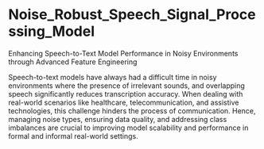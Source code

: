 # Noise_Robust_Speech_Signal_Processing_Model

Enhancing Speech-to-Text Model Performance in Noisy Environments through Advanced Feature Engineering

Speech-to-text models have always had a difficult time in noisy environments where the presence of irrelevant sounds, and overlapping speech significantly reduces transcription accuracy. When dealing with real-world scenarios like healthcare, telecommunication, and assistive technologies, this challenge hinders the process of communication. Hence, managing noise types, ensuring data quality, and addressing class imbalances are crucial to improving model scalability and performance in formal and informal real-world settings.
